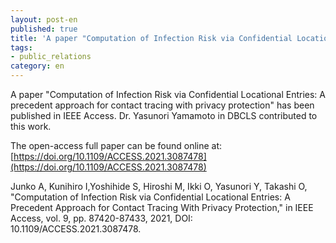 ```yaml
---
layout: post-en
published: true
title: 'A paper "Computation of Infection Risk via Confidential Locational Entries: A precedent approach for contact tracing with privacy protection" has been published in IEEE Access.'
tags:
- public_relations
category: en
---
```


A paper "Computation of Infection Risk via Confidential Locational Entries: A precedent approach for contact tracing with privacy protection" has been published in IEEE Access. Dr. Yasunori Yamamoto in DBCLS contributed to this work.


The open-access full paper can be found online at: [https://doi.org/10.1109/ACCESS.2021.3087478](https://doi.org/10.1109/ACCESS.2021.3087478)


Junko A, Kunihiro I,Yoshihide S, Hiroshi M, Ikki O, Yasunori Y, Takashi O, "Computation of Infection Risk via Confidential Locational Entries: A Precedent Approach for Contact Tracing With Privacy Protection," in IEEE Access, vol. 9, pp. 87420-87433, 2021, DOI: 10.1109/ACCESS.2021.3087478.
